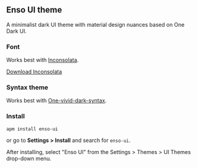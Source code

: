 ## Enso UI theme

A minimalist dark UI theme with material design nuances based on One Dark UI.

<!-- ![one-dark-ui](https://cloud.githubusercontent.com/assets/378023/6979859/96e416e8-da24-11e4-995c-00dcd84c276d.png) -->

### Font
Works best with [Inconsolata](https://https://fonts.google.com/specimen/Inconsolata).

[Download Inconsolata](https://fonts.google.com/download?family=Inconsolata)

### Syntax theme
Works best with [One-vivid-dark-syntax](https://atom.io/themes/one-dark-vivid-syntax).

### Install

```
apm install enso-ui
```

or go to __Settings > Install__ and search for `enso-ui`.

After installing, select "Enso UI" from the Settings > Themes > UI Themes drop-down menu.
